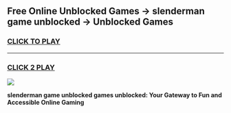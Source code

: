 
## Free Online Unblocked Games → slenderman game unblocked → Unblocked Games
<h3>
<a href="https://premium.freeplayer.one?title=slenderman_game_unblocked&ref=21F">CLICK TO PLAY</a></h3>
<hr>

<h3>
<a href="https://premium.freeplayer.one?title=slenderman_game_unblocked&ref=21F">CLICK 2 PLAY</a>
  
</h3>

<a href="https://premium.freeplayer.one?title=slenderman_game_unblocked&ref=21F/"><img src="https://clearcache.store/games.png"></a>


**slenderman game unblocked games unblocked: Your Gateway to Fun and Accessible Online Gaming**
